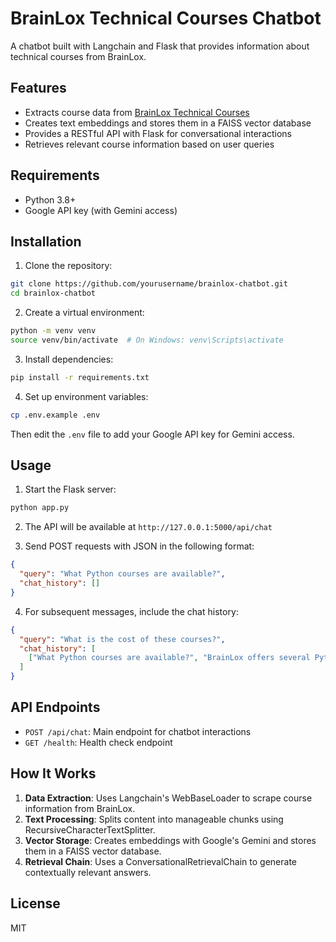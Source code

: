 # BrainLox Technical Courses Chatbot

A chatbot built with Langchain and Flask that provides information about technical courses from BrainLox.

## Features

- Extracts course data from [BrainLox Technical Courses](https://brainlox.com/courses/category/technical)
- Creates text embeddings and stores them in a FAISS vector database
- Provides a RESTful API with Flask for conversational interactions
- Retrieves relevant course information based on user queries

## Requirements

- Python 3.8+
- Google API key (with Gemini access)

## Installation

1. Clone the repository:
```bash
git clone https://github.com/yourusername/brainlox-chatbot.git
cd brainlox-chatbot
```

2. Create a virtual environment:
```bash
python -m venv venv
source venv/bin/activate  # On Windows: venv\Scripts\activate
```

3. Install dependencies:
```bash
pip install -r requirements.txt
```

4. Set up environment variables:
```bash
cp .env.example .env
```
Then edit the `.env` file to add your Google API key for Gemini access.

## Usage

1. Start the Flask server:
```bash
python app.py
```

2. The API will be available at `http://127.0.0.1:5000/api/chat`

3. Send POST requests with JSON in the following format:
```json
{
  "query": "What Python courses are available?",
  "chat_history": [] 
}
```

4. For subsequent messages, include the chat history:
```json
{
  "query": "What is the cost of these courses?",
  "chat_history": [
    ["What Python courses are available?", "BrainLox offers several Python courses including..."]
  ]
}
```

## API Endpoints

- `POST /api/chat`: Main endpoint for chatbot interactions
- `GET /health`: Health check endpoint

## How It Works

1. **Data Extraction**: Uses Langchain's WebBaseLoader to scrape course information from BrainLox.
2. **Text Processing**: Splits content into manageable chunks using RecursiveCharacterTextSplitter.
3. **Vector Storage**: Creates embeddings with Google's Gemini and stores them in a FAISS vector database.
4. **Retrieval Chain**: Uses a ConversationalRetrievalChain to generate contextually relevant answers.

## License

MIT
